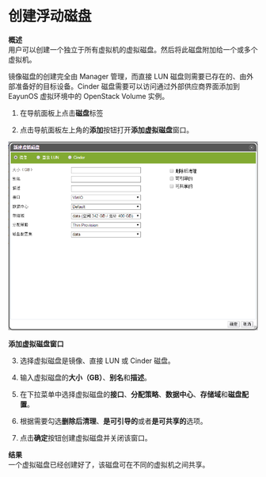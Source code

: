 # 创建浮动磁盘

**概述**<br/>
用户可以创建一个独立于所有虚拟机的虚拟磁盘。然后将此磁盘附加给一个或多个虚拟机。

镜像磁盘的创建完全由 Manager 管理，而直接 LUN 磁盘则需要已存在的、由外部准备好的目标设备。Cinder 磁盘需要可以访问通过外部供应商界面添加到 EayunOS 虚拟环境中的 OpenStack Volume 实例。

1. 在导航面板上点击**磁盘**标签

2. 点击导航面板左上角的**添加**按钮打开**添加虚拟磁盘**窗口。

 ![添加虚拟磁盘窗口](../../images/add-vm-disk-window.png)

 **添加虚拟磁盘窗口**

3. 选择虚拟磁盘是镜像、直接 LUN 或 Cinder 磁盘。

4. 输入虚拟磁盘的**大小（GB）**、**别名**和**描述**。

5. 在下拉菜单中选择虚拟磁盘的**接口**、**分配策略**、**数据中心**、**存储域**和**磁盘配置**。

6. 根据需要勾选**删除后清理**、**是可引导的**或者**是可共享的**选项。

7. 点击**确定**按钮创建虚拟磁盘并关闭该窗口。

**结果**<br/>
一个虚拟磁盘已经创建好了，该磁盘可在不同的虚拟机之间共享。

